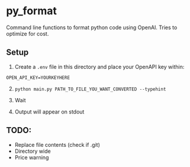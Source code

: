# py_format

Command line functions to format python code using OpenAI. Tries to optimize for cost.

## Setup

1. Create a `.env` file in this directory and place your OpenAPI key within:

```
OPEN_API_KEY=YOURKEYHERE
```

2. `python main.py PATH_TO_FILE_YOU_WANT_CONVERTED --typehint`

3. Wait

4. Output will appear on stdout


## TODO:

* Replace file contents (check if .git)
* Directory wide
* Price warning
